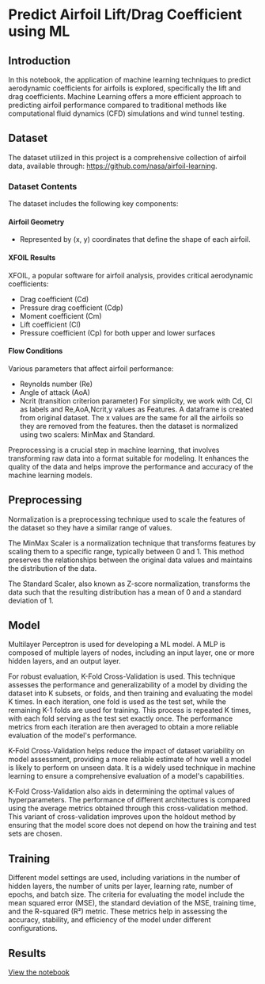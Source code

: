 # **Predict Airfoil Lift/Drag Coefficient using ML**
## Introduction

In this notebook, the application of machine learning techniques to predict aerodynamic coefficients for airfoils is explored, specifically the lift and drag coefficients. Machine Learning offers a more efficient approach to predicting airfoil performance compared to traditional methods like computational fluid dynamics (CFD) simulations and wind tunnel testing. 

## Dataset
 The dataset utilized in this project is a comprehensive collection of airfoil data, available through: https://github.com/nasa/airfoil-learning.


### Dataset Contents

The dataset includes the following key components:

#### Airfoil Geometry
- Represented by (x, y) coordinates that define the shape of each airfoil.

#### XFOIL Results
XFOIL, a popular software for airfoil analysis, provides critical aerodynamic coefficients:
- Drag coefficient (Cd)
- Pressure drag coefficient (Cdp)
- Moment coefficient (Cm)
- Lift coefficient (Cl)
- Pressure coefficient (Cp) for both upper and lower surfaces

#### Flow Conditions
Various parameters that affect airfoil performance:
- Reynolds number (Re)
- Angle of attack (AoA)
- Ncrit (transition criterion parameter)
For simplicity, we work with Cd, Cl as labels and Re,AoA,Ncrit,y values as Features. A dataframe is created from original dataset. The x values are the same for all the airfoils so they are removed from the features. then the dataset is normalized using two scalers: MinMax and Standard.

Preprocessing is a crucial step in machine learning, that involves transforming raw data into a format suitable for modeling. It enhances the quality of the data and helps improve the performance and accuracy of the machine learning models.

## Preprocessing

Normalization is a preprocessing technique used to scale the features of the dataset so they have a similar range of values. 

The MinMax Scaler is a normalization technique that transforms features by scaling them to a specific range, typically between 0 and 1. This method preserves the relationships between the original data values and maintains the distribution of the data.

The Standard Scaler, also known as Z-score normalization, transforms the data such that the resulting distribution has a mean of 0 and a standard deviation of 1. 

## Model

 Multilayer Perceptron is used for developing a ML model. A MLP is composed of multiple layers of nodes, including an input layer, one or more hidden layers, and an output layer.

For robust evaluation, K-Fold Cross-Validation is used. This technique assesses the performance and generalizability of a model by dividing the dataset into K subsets, or folds, and then training and evaluating the model K times. In each iteration, one fold is used as the test set, while the remaining K-1 folds are used for training. This process is repeated K times, with each fold serving as the test set exactly once. The performance metrics from each iteration are then averaged to obtain a more reliable evaluation of the model's performance.

K-Fold Cross-Validation helps reduce the impact of dataset variability on model assessment, providing a more reliable estimate of how well a model is likely to perform on unseen data. It is a widely used technique in machine learning to ensure a comprehensive evaluation of a model's capabilities.

K-Fold Cross-Validation also aids in determining the optimal values of hyperparameters. The performance of different architectures is compared using the average metrics obtained through this cross-validation method. This variant of cross-validation improves upon the holdout method by ensuring that the model score does not depend on how the training and test sets are chosen. 

## Training

Different model settings are used, including variations in the number of hidden layers, the number of units per layer, learning rate, number of epochs, and batch size. The criteria for evaluating the model include the mean squared error (MSE), the standard deviation of the MSE, training time, and the R-squared (R²) metric. These metrics help in assessing the accuracy, stability, and efficiency of the model under different configurations.



## Results

[View the notebook](https://github.com/faaarv/airfoil-ML/blob/main/results.ipynb)
